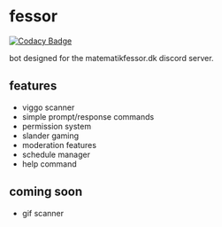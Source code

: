 # fessor
[![Codacy Badge](https://app.codacy.com/project/badge/Grade/2f528ebbb8624f3c917d68b68f761d31)](https://www.codacy.com/gh/NanguRepo/fessor/dashboard?utm_source=github.com&amp;utm_medium=referral&amp;utm_content=NanguRepo/fessor&amp;utm_campaign=Badge_Grade)

bot designed for the matematikfessor.dk discord server.

## features
-  viggo scanner
-  simple prompt/response commands
-  permission system
-  slander gaming
-  moderation features
-  schedule manager
-  help command

## coming soon
-  gif scanner
